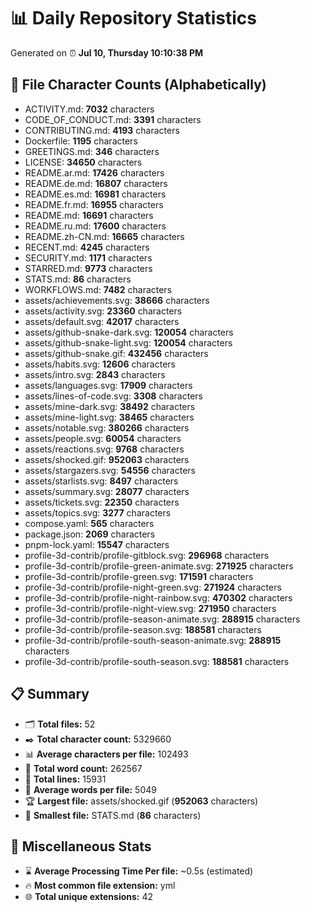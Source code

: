 # 📊 Daily Repository Statistics
Generated on ⏰ **Jul 10, Thursday 10:10:38 PM**

## 📂 File Character Counts (Alphabetically)
- ACTIVITY.md: **7032** characters
- CODE_OF_CONDUCT.md: **3391** characters
- CONTRIBUTING.md: **4193** characters
- Dockerfile: **1195** characters
- GREETINGS.md: **346** characters
- LICENSE: **34650** characters
- README.ar.md: **17426** characters
- README.de.md: **16807** characters
- README.es.md: **16981** characters
- README.fr.md: **16955** characters
- README.md: **16691** characters
- README.ru.md: **17600** characters
- README.zh-CN.md: **16665** characters
- RECENT.md: **4245** characters
- SECURITY.md: **1171** characters
- STARRED.md: **9773** characters
- STATS.md: **86** characters
- WORKFLOWS.md: **7482** characters
- assets/achievements.svg: **38666** characters
- assets/activity.svg: **23360** characters
- assets/default.svg: **42017** characters
- assets/github-snake-dark.svg: **120054** characters
- assets/github-snake-light.svg: **120054** characters
- assets/github-snake.gif: **432456** characters
- assets/habits.svg: **12606** characters
- assets/intro.svg: **2843** characters
- assets/languages.svg: **17909** characters
- assets/lines-of-code.svg: **3308** characters
- assets/mine-dark.svg: **38492** characters
- assets/mine-light.svg: **38465** characters
- assets/notable.svg: **380266** characters
- assets/people.svg: **60054** characters
- assets/reactions.svg: **9768** characters
- assets/shocked.gif: **952063** characters
- assets/stargazers.svg: **54556** characters
- assets/starlists.svg: **8497** characters
- assets/summary.svg: **28077** characters
- assets/tickets.svg: **22350** characters
- assets/topics.svg: **3277** characters
- compose.yaml: **565** characters
- package.json: **2069** characters
- pnpm-lock.yaml: **15547** characters
- profile-3d-contrib/profile-gitblock.svg: **296968** characters
- profile-3d-contrib/profile-green-animate.svg: **271925** characters
- profile-3d-contrib/profile-green.svg: **171591** characters
- profile-3d-contrib/profile-night-green.svg: **271924** characters
- profile-3d-contrib/profile-night-rainbow.svg: **470302** characters
- profile-3d-contrib/profile-night-view.svg: **271950** characters
- profile-3d-contrib/profile-season-animate.svg: **288915** characters
- profile-3d-contrib/profile-season.svg: **188581** characters
- profile-3d-contrib/profile-south-season-animate.svg: **288915** characters
- profile-3d-contrib/profile-south-season.svg: **188581** characters

## 📋 Summary
- 🗂️ **Total files:** 52
- ✒️ **Total character count:** 5329660
- 📊 **Average characters per file:** 102493
- 📝 **Total word count:** 262567
- 🧾 **Total lines:** 15931
- 📐 **Average words per file:** 5049
- 🏆 **Largest file:** assets/shocked.gif (**952063** characters)
- 🥉 **Smallest file:** STATS.md (**86** characters)

## 🌟 Miscellaneous Stats
- ⌛ **Average Processing Time Per file:** ~0.5s (estimated)
- 🔥 **Most common file extension:** yml
- 🌐 **Total unique extensions:** 42
